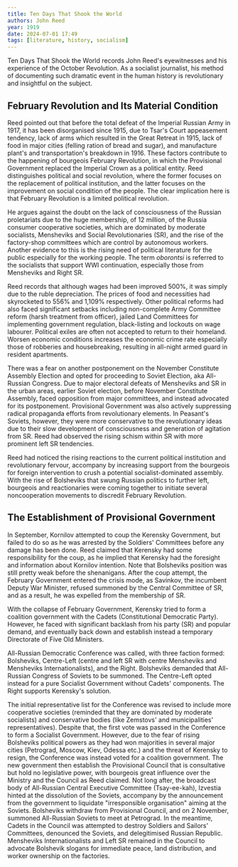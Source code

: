 ```yaml
---
title: Ten Days That Shook the World
authors: John Reed
year: 1919
date: 2024-07-01 17:49
tags: [literature, history, socialism]
---
```


Ten Days That Shook the World records John Reed's eyewitnesses and his
experience of the October Revolution. As a socialist journalist, his method of
documenting such dramatic event in the human history is revolutionary and
insightful on the subject.

## February Revolution and Its Material Condition

Reed pointed out that before the total defeat of the Imperial Russian Army in
1917, it has been disorganised since 1915, due to Tsar's Court appeasement
tendency, lack of arms which resulted in the Great Retreat in 1915, lack of food
in major cities (felling ration of bread and sugar), and manufacture plant's and
transportation's breakdown in 1916. These factors contribute to the happening of
bourgeois February Revolution, in which the Provisional Government replaced the
Imperial Crown as a political entity. Reed distinguishes political and social
revolution, where the former focuses on the replacement of political
institution, and the latter focuses on the improvement on social condition of
the people. The clear implication here is that February Revolution is a limited
political revolution.

He argues against the doubt on the lack of consciousness of the Russian
proletariats due to the huge membership, of 12 million, of the Russia consumer
cooperative societies, which are dominated by moderate socialists, Mensheviks
and Social Revolutionaries (SR), and the rise of the factory-shop committees
which are control by autonomous workers. Another evidence to this is the rising
need of political literature for the public especially for the working people.
The term *oborontsi* is referred to the socialists that support WWI
continuation, especially those from Mensheviks and Right SR.

Reed records that although wages had been improved 500%, it was simply due to
the ruble depreciation. The prices of food and necessities had skyrocketed to
556% and 1,109% respectively. Other political reforms had also faced significant
setbacks including non-complete Army Committee reform (harsh treatment from
officer), jailed Land Committees for implementing government regulation,
black-listing and lockouts on wage labourer. Political exiles are often not
accepted to return to their homeland. Worsen economic conditions increases the
economic crime rate especially those of robberies and housebreaking, resulting
in all-night armed guard in resident apartments.

There was a fear on another postponement on the November Constitute Assembly
Election and opted for proceeding to Soviet Election, aka All-Russian Congress.
Due to major electoral defeats of Mensheviks and SR in the urban areas, earlier
Soviet election, before November Constitute Assembly, faced opposition from
major committees, and instead advocated for its postponement. Provisional
Government was also actively suppressing radical propaganda efforts from
revolutionary elements. In Peasant's Soviets, however, they were more
conservative to the revolutionary ideas due to their slow development of
consciousness and generation of agitation from SR. Reed had observed the rising
schism within SR with more prominent left SR tendencies.

Reed had noticed the rising reactions to the current political institution and
revolutionary fervour, accompany by increasing support from the bourgeois for
foreign intervention to crush a potential socialist-dominated assembly. With the
rise of Bolsheviks that swung Russian politics to further left, bourgeois and
reactionaries were coming together to initiate several noncooperation movements
to discredit February Revolution.

## The Establishment of Provisional Government

In September, Kornilov attempted to coup the Kerensky Government, but failed to
do so as he was arrested by the Soldiers' Committees before any damage has been
done. Reed claimed that Kerensky had some responsibility for the coup, as he
implied that Kerensky had the foresight and information about Kornilov
intention. Note that Bolsheviks position was still pretty weak before the
shenanigans. After the coup attempt, the February Government entered the crisis
mode, as Savinkov, the incumbent Deputy War Minister, refused summoned by the
Central Committee of SR, and as a result, he was expelled from the membership of
SR.

With the collapse of February Government, Kerensky tried to form a coalition
government with the Cadets (Constitutional Democratic Party). However, he faced
with significant backlash from his party (SR) and popular demand, and eventually
back down and establish instead a temporary Directorate of Five Old Ministers.

All-Russian Democratic Conference was called, with three faction formed:
Bolsheviks, Centre-Left (centre and left SR with centre Mensheviks and
Mensheviks Internationalists), and the Right. Bolsheviks demanded that
All-Russian Congress of Soviets to be summoned. The Centre-Left opted instead
for a pure Socialist Government without Cadets' components. The Right supports
Kerensky's solution.

The initial representative list for the Conference was revised to include more
cooperative societies (reminded that they are dominated by moderate socialists)
and conservative bodies (like Zemstovs' and municipalities' representatives).
Despite that, the first vote was passed in the Conference to form a Socialist
Government. However, due to the fear of rising Bolsheviks political powers as
they had won majorities in several major cities (Petrograd, Moscow, Kiev, Odessa
etc.) and the threat of Kerensky to resign, the Conference was instead voted for
a coalition government. The new government then establish the Provisional
Council that is consultative but hold no legislative power, with bourgeois great
influence over the Ministry and the Council as Reed claimed. Not long after, the
broadcast body of All-Russian Central Executive Committee (Tsay-ee-kah),
Izvestia hinted at the dissolution of the Soviets, accompany by the announcement
from the government to liquidate "irresponsible organisation" aiming at the
Soviets. Bolsheviks withdraw from Provisional Council, and on 2 November,
summoned All-Russian Soviets to meet at Petrograd. In the meantime, Cadets in
the Council was attempted to destroy Soldiers and Sailors' Committees, denounced
the Soviets, and delegitimised Russian Republic. Mensheviks Internationalists
and Left SR remained in the Council to advocate Bolshevik slogans for immediate
peace, land distribution, and worker ownership on the factories.
